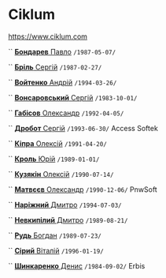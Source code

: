 # Ciklum

https://www.ciklum.com

`` [**Бондарев** Павло](/players/bondarev.pavlo.19870507.jpg) `/1987-05-07/`

`` [**Бріль** Сергій](/players/bril.sergii.19870227.jpg) `/1987-02-27/`

`` [**Войтенко** Андрій](/players/voitenko.andrii.19940326.jpg) `/1994-03-26/`

`` [**Вонсаровський** Сергій](/players/vonsarovskii.sergii.19870227.jpg) `/1983-10-01/`

`` [**Габісов** Олександр](/players/gabisov.oleksandr.19920405.jpg) `/1992-04-05/`

`` [**Дробот** Сергій](/players/drobot.sergii.19930630.jpg) `/1993-06-30/` Access Softek

`` [**Кіпра** Олексій](/players/kipra.oleksii.19910420.jpg) `/1991-04-20/`

`` [**Кроль** Юрій](/players/krol.yurii.19890101.jpg) `/1989-01-01/`

`` [**Кузякін** Олексій](/players/kuzyakin.oleksii.19900714.jpg) `/1990-07-14/`

`` [**Матвєєв** Олександр](/players/matveev.oleksandr.19901206.jpg) `/1990-12-06/` PnwSoft

`` [**Наріжний** Дмитро](/players/narizhnyi.dmytro.19940703.jpg) `/1994-07-03/`

`` [**Невкипілий** Дмитро](/players/nevkypilyi.dmytro.19890821.jpg) `/1989-08-21/`

`` [**Рудь** Богдан](/players/rud.bohdan.19890723.jpg) `/1989-07-23/`

`` [**Сірий** Віталій](/players/siryi.vitalii.19960119.jpg) `/1996-01-19/`

`` [**Шинкаренко** Денис](/players/shynkarenko.denys.19840902.jpg) `/1984-09-02/` Erbis